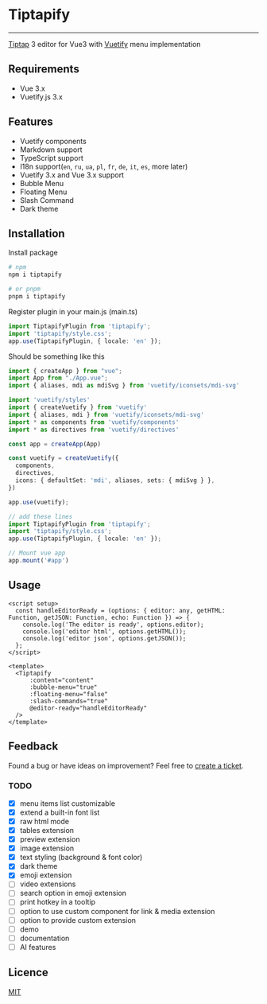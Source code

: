 # Tiptapify

---

[Tiptap](https://tiptap.dev) 3 editor for Vue3 with [Vuetify](https://vuetifyjs.com) menu implementation

## Requirements
- Vue 3.x
- Vuetify.js 3.x

## Features
- Vuetify components
- Markdown support
- TypeScript support
- I18n support(`en`, `ru`, `ua`, `pl`, `fr`, `de`, `it`, `es`, more later)
- Vuetify 3.x and Vue 3.x support
- Bubble Menu
- Floating Menu
- Slash Command
- Dark theme

## Installation
Install package
```bash
# npm
npm i tiptapify

# or pnpm
pnpm i tiptapify
```

Register plugin in your main.js (main.ts)
```typescript
import TiptapifyPlugin from 'tiptapify';
import 'tiptapify/style.css';
app.use(TiptapifyPlugin, { locale: 'en' });
```
Should be something like this

```typescript
import { createApp } from "vue";
import App from "./App.vue";
import { aliases, mdi as mdiSvg } from 'vuetify/iconsets/mdi-svg'

import 'vuetify/styles'
import { createVuetify } from 'vuetify'
import { aliases, mdi } from 'vuetify/iconsets/mdi-svg'
import * as components from 'vuetify/components'
import * as directives from 'vuetify/directives'

const app = createApp(App)

const vuetify = createVuetify({
  components,
  directives,
  icons: { defaultSet: 'mdi', aliases, sets: { mdiSvg } },
})

app.use(vuetify);

// add these lines
import TiptapifyPlugin from 'tiptapify';
import 'tiptapify/style.css';
app.use(TiptapifyPlugin, { locale: 'en' });

// Mount vue app
app.mount('#app')
```

## Usage

```vue
<script setup>
  const handleEditorReady = (options: { editor: any, getHTML: Function, getJSON: Function, echo: Function }) => {
    console.log('The editor is ready', options.editor);
    console.log('editor html', options.getHTML());
    console.log('editor json', options.getJSON());
  };
</script>

<template>
  <Tiptapify
      :content="content"
      :bubble-menu="true"
      :floating-menu="false"
      :slash-commands="true"
      @editor-ready="handleEditorReady"
  />
</template>
```

## Feedback
Found a bug or have ideas on improvement? Feel free to [create a ticket](https://github.com/IVoyt/tiptapify/issues/new).


### TODO

- [x] menu items list customizable
- [x] extend a built-in font list
- [x] raw html mode
- [x] tables extension
- [x] preview extension
- [x] image extension
- [x] text styling (background & font color)
- [x] dark theme
- [x] emoji extension
- [ ] video extensions
- [ ] search option in emoji extension
- [ ] print hotkey in a tooltip
- [ ] option to use custom component for link & media extension
- [ ] option to provide custom extension
- [ ] demo
- [ ] documentation
- [ ] AI features

## Licence
[MIT](./LICENSE)